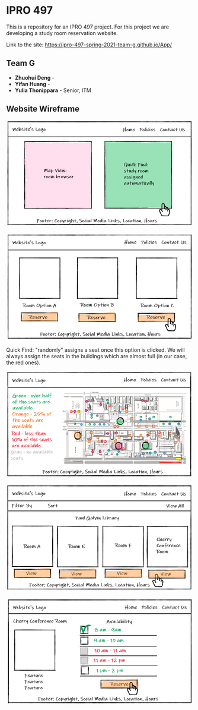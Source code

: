 # IPRO 497

This is a repository for an IPRO 497 project. For this project we are developing a study room reservation website.

Link to the site: https://ipro-497-spring-2021-team-g.github.io/App/

## Team G

* **Zhuohui Deng** - 
* **Yifan Huang** -
* **Yulia Thonippara** - Senior, ITM

## Website Wireframe

![Home page](wireframes/home-page.PNG "Home page")

![Building view](wireframes/quick-find.PNG "Building view")

Quick Find: "randomly" assigns a seat once this option is clicked. We will always assign the seats in the buildings which are almost full (in our case, the red ones).

![Home page](wireframes/map-view.PNG "Home page")

![Home page](wireframes/building-view.PNG "Home page")

![Home page](wireframes/room-view.PNG "Home page")